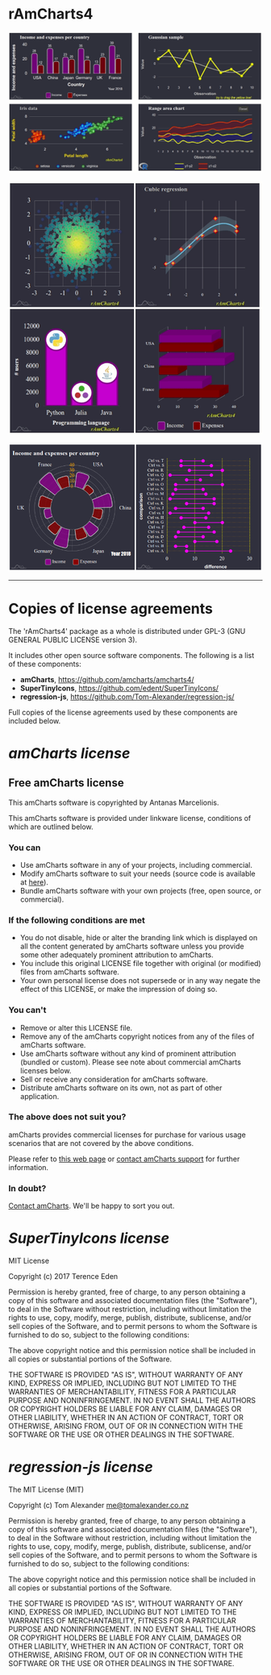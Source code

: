# __rAmCharts4__

![](https://raw.githubusercontent.com/stla/rAmCharts4/master/inst/screenshots/rAmCharts4_shiny.gif)

![](https://raw.githubusercontent.com/stla/rAmCharts4/master/inst/screenshots/rAmCharts4_browsable.gif)

![](https://raw.githubusercontent.com/stla/rAmCharts4/master/inst/screenshots/rAmCharts4_browsable2.png)

___

# __Copies of license agreements__

The 'rAmCharts4' package as a whole is distributed under GPL-3 (GNU GENERAL
PUBLIC LICENSE version 3).

It includes other open source software components. The following
is a list of these components:

- **amCharts**, https://github.com/amcharts/amcharts4/
- **SuperTinyIcons**, https://github.com/edent/SuperTinyIcons/
- **regression-js**, https://github.com/Tom-Alexander/regression-js/

Full copies of the license agreements used by these components are included 
below.

# *amCharts license*

## Free amCharts license

This amCharts software is copyrighted by Antanas Marcelionis.

This amCharts software is provided under linkware license, conditions of which are outlined below.

### You can

* Use amCharts software in any of your projects, including commercial.
* Modify amCharts software to suit your needs (source code is available at [here](https://github.com/amcharts/amcharts4)).
* Bundle amCharts software with your own projects (free, open source, or commercial).

### If the following conditions are met

* You do not disable, hide or alter the branding link which is displayed on all the content generated by amCharts software unless you provide some other adequately prominent attribution to amCharts.
* You include this original LICENSE file together with original (or modified) files from amCharts software.
* Your own personal license does not supersede or in any way negate the effect of this LICENSE, or make the impression of doing so.

### You can't

* Remove or alter this LICENSE file.
* Remove any of the amCharts copyright notices from any of the files of amCharts software.
* Use amCharts software without any kind of prominent attribution (bundled or custom). Please see note about commercial amCharts licenses below.
* Sell or receive any consideration for amCharts software.
* Distribute amCharts software on its own, not as part of other application.

### The above does not suit you?

amCharts provides commercial licenses for purchase for various usage scenarios that are not covered by the above conditions.

Please refer to [this web page](https://www.amcharts.com/online-store/) or [contact amCharts support](mailto:contact@amcharts.com) for further information.

### In doubt?

[Contact amCharts](mailto:contact@amcharts.com). We'll be happy to sort you out.



# *SuperTinyIcons license*

MIT License

Copyright (c) 2017 Terence Eden

Permission is hereby granted, free of charge, to any person obtaining a copy
of this software and associated documentation files (the "Software"), to deal
in the Software without restriction, including without limitation the rights
to use, copy, modify, merge, publish, distribute, sublicense, and/or sell
copies of the Software, and to permit persons to whom the Software is
furnished to do so, subject to the following conditions:

The above copyright notice and this permission notice shall be included in all
copies or substantial portions of the Software.

THE SOFTWARE IS PROVIDED "AS IS", WITHOUT WARRANTY OF ANY KIND, EXPRESS OR
IMPLIED, INCLUDING BUT NOT LIMITED TO THE WARRANTIES OF MERCHANTABILITY,
FITNESS FOR A PARTICULAR PURPOSE AND NONINFRINGEMENT. IN NO EVENT SHALL THE
AUTHORS OR COPYRIGHT HOLDERS BE LIABLE FOR ANY CLAIM, DAMAGES OR OTHER
LIABILITY, WHETHER IN AN ACTION OF CONTRACT, TORT OR OTHERWISE, ARISING FROM,
OUT OF OR IN CONNECTION WITH THE SOFTWARE OR THE USE OR OTHER DEALINGS IN THE
SOFTWARE.



# *regression-js license*

The MIT License (MIT)

Copyright (c) Tom Alexander <me@tomalexander.co.nz>

Permission is hereby granted, free of charge, to any person obtaining a copy
of this software and associated documentation files (the "Software"), to deal
in the Software without restriction, including without limitation the rights
to use, copy, modify, merge, publish, distribute, sublicense, and/or sell
copies of the Software, and to permit persons to whom the Software is
furnished to do so, subject to the following conditions:

The above copyright notice and this permission notice shall be included in
all copies or substantial portions of the Software.

THE SOFTWARE IS PROVIDED "AS IS", WITHOUT WARRANTY OF ANY KIND, EXPRESS OR
IMPLIED, INCLUDING BUT NOT LIMITED TO THE WARRANTIES OF MERCHANTABILITY,
FITNESS FOR A PARTICULAR PURPOSE AND NONINFRINGEMENT. IN NO EVENT SHALL THE
AUTHORS OR COPYRIGHT HOLDERS BE LIABLE FOR ANY CLAIM, DAMAGES OR OTHER
LIABILITY, WHETHER IN AN ACTION OF CONTRACT, TORT OR OTHERWISE, ARISING FROM,
OUT OF OR IN CONNECTION WITH THE SOFTWARE OR THE USE OR OTHER DEALINGS IN
THE SOFTWARE.
